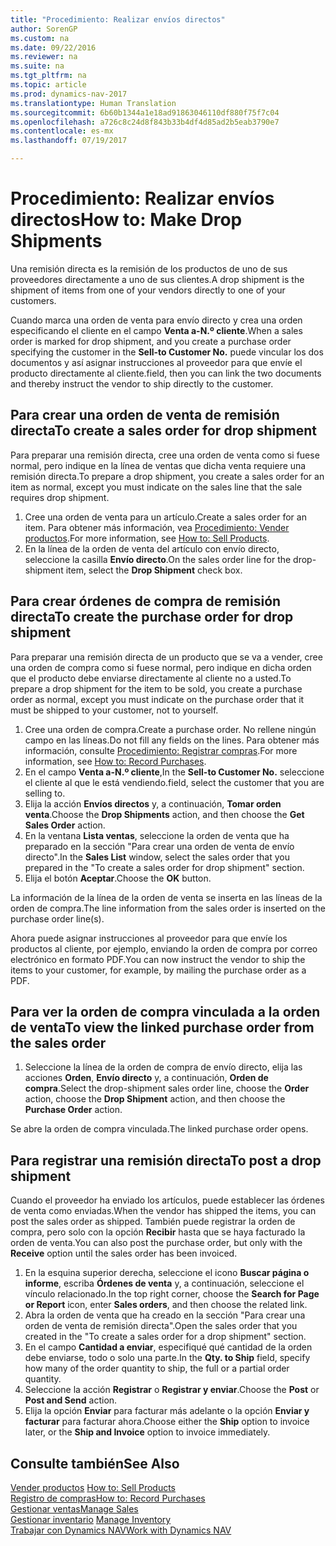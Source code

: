 ```yaml
---
title: "Procedimiento: Realizar envíos directos"
author: SorenGP
ms.custom: na
ms.date: 09/22/2016
ms.reviewer: na
ms.suite: na
ms.tgt_pltfrm: na
ms.topic: article
ms.prod: dynamics-nav-2017
ms.translationtype: Human Translation
ms.sourcegitcommit: 6b60b1344a1e18ad91863046110df880f75f7c04
ms.openlocfilehash: a726c8c24d8f843b33b4df4d85ad2b5eab3790e7
ms.contentlocale: es-mx
ms.lasthandoff: 07/19/2017

---
```


# <a name="how-to-make-drop-shipments"></a><span data-ttu-id="46d57-102">Procedimiento: Realizar envíos directos</span><span class="sxs-lookup"><span data-stu-id="46d57-102">How to: Make Drop Shipments</span></span>
<span data-ttu-id="46d57-103">Una remisión directa es la remisión de los productos de uno de sus proveedores directamente a uno de sus clientes.</span><span class="sxs-lookup"><span data-stu-id="46d57-103">A drop shipment is the shipment of items from one of your vendors directly to one of your customers.</span></span>

<span data-ttu-id="46d57-104">Cuando marca una orden de venta para envío directo y crea una orden especificando el cliente en el campo **Venta a-N.º cliente**.</span><span class="sxs-lookup"><span data-stu-id="46d57-104">When a sales order is marked for drop shipment, and you create a purchase order specifying the customer in the **Sell-to Customer No.**</span></span> <span data-ttu-id="46d57-105">puede vincular los dos documentos y así asignar instrucciones al proveedor para que envíe el producto directamente al cliente.</span><span class="sxs-lookup"><span data-stu-id="46d57-105">field, then you can link the two documents and thereby instruct the vendor to ship directly to the customer.</span></span>

## <a name="to-create-a-sales-order-for-drop-shipment"></a><span data-ttu-id="46d57-106">Para crear una orden de venta de remisión directa</span><span class="sxs-lookup"><span data-stu-id="46d57-106">To create a sales order for drop shipment</span></span>
<span data-ttu-id="46d57-107">Para preparar una remisión directa, cree una orden de venta como si fuese normal, pero indique en la línea de ventas que dicha venta requiere una remisión directa.</span><span class="sxs-lookup"><span data-stu-id="46d57-107">To prepare a drop shipment, you create a sales order for an item as normal, except you must indicate on the sales line that the sale requires drop shipment.</span></span>

1. <span data-ttu-id="46d57-108">Cree una orden de venta para un artículo.</span><span class="sxs-lookup"><span data-stu-id="46d57-108">Create a sales order for an item.</span></span> <span data-ttu-id="46d57-109">Para obtener más información, vea [Procedimiento: Vender productos](sales-how-sell-products.md).</span><span class="sxs-lookup"><span data-stu-id="46d57-109">For more information, see [How to: Sell Products](sales-how-sell-products.md).</span></span>
2. <span data-ttu-id="46d57-110">En la línea de la orden de venta del artículo con envío directo, seleccione la casilla **Envío directo**.</span><span class="sxs-lookup"><span data-stu-id="46d57-110">On the sales order line for the drop-shipment item, select the **Drop Shipment** check box.</span></span>

## <a name="to-create-the-purchase-order-for-drop-shipment"></a><span data-ttu-id="46d57-111">Para crear órdenes de compra de remisión directa</span><span class="sxs-lookup"><span data-stu-id="46d57-111">To create the purchase order for drop shipment</span></span>
<span data-ttu-id="46d57-112">Para preparar una remisión directa de un producto que se va a vender, cree una orden de compra como si fuese normal, pero indique en dicha orden que el producto debe enviarse directamente al cliente no a usted.</span><span class="sxs-lookup"><span data-stu-id="46d57-112">To prepare a drop shipment for the item to be sold, you create a purchase order as normal, except you must indicate on the purchase order that it must be shipped to your customer, not to yourself.</span></span>

1. <span data-ttu-id="46d57-113">Cree una orden de compra.</span><span class="sxs-lookup"><span data-stu-id="46d57-113">Create a purchase order.</span></span> <span data-ttu-id="46d57-114">No rellene ningún campo en las líneas.</span><span class="sxs-lookup"><span data-stu-id="46d57-114">Do not fill any fields on the lines.</span></span> <span data-ttu-id="46d57-115">Para obtener más información, consulte [Procedimiento: Registrar compras](purchasing-how-record-purchases.md).</span><span class="sxs-lookup"><span data-stu-id="46d57-115">For more information, see [How to: Record Purchases](purchasing-how-record-purchases.md).</span></span>
2. <span data-ttu-id="46d57-116">En el campo **Venta a-N.º cliente**,</span><span class="sxs-lookup"><span data-stu-id="46d57-116">In the **Sell-to Customer No.**</span></span> <span data-ttu-id="46d57-117">seleccione el cliente al que le está vendiendo.</span><span class="sxs-lookup"><span data-stu-id="46d57-117">field, select the customer that you are selling to.</span></span>
3. <span data-ttu-id="46d57-118">Elija la acción **Envíos directos** y, a continuación, **Tomar orden venta**.</span><span class="sxs-lookup"><span data-stu-id="46d57-118">Choose the **Drop Shipments** action, and then choose the **Get Sales Order** action.</span></span>
4. <span data-ttu-id="46d57-119">En la ventana **Lista ventas**, seleccione la orden de venta que ha preparado en la sección "Para crear una orden de venta de envío directo".</span><span class="sxs-lookup"><span data-stu-id="46d57-119">In the **Sales List** window, select the sales order that you prepared in the "To create a sales order for drop shipment" section.</span></span>
5. <span data-ttu-id="46d57-120">Elija el botón **Aceptar**.</span><span class="sxs-lookup"><span data-stu-id="46d57-120">Choose the **OK** button.</span></span>

<span data-ttu-id="46d57-121">La información de la línea de la orden de venta se inserta en las líneas de la orden de compra.</span><span class="sxs-lookup"><span data-stu-id="46d57-121">The line information from the sales order is inserted on the purchase order line(s).</span></span>

<span data-ttu-id="46d57-122">Ahora puede asignar instrucciones al proveedor para que envíe los productos al cliente, por ejemplo, enviando la orden de compra por correo electrónico en formato PDF.</span><span class="sxs-lookup"><span data-stu-id="46d57-122">You can now instruct the vendor to ship the items to your customer, for example, by mailing the purchase order as a PDF.</span></span>     

## <a name="to-view-the-linked-purchase-order-from-the-sales-order"></a><span data-ttu-id="46d57-123">Para ver la orden de compra vinculada a la orden de venta</span><span class="sxs-lookup"><span data-stu-id="46d57-123">To view the linked purchase order from the sales order</span></span>
1. <span data-ttu-id="46d57-124">Seleccione la línea de la orden de compra de envío directo, elija las acciones **Orden**, **Envío directo** y, a continuación, **Orden de compra**.</span><span class="sxs-lookup"><span data-stu-id="46d57-124">Select the drop-shipment sales order line, choose the **Order** action, choose the **Drop Shipment** action, and then choose the **Purchase Order** action.</span></span>

<span data-ttu-id="46d57-125">Se abre la orden de compra vinculada.</span><span class="sxs-lookup"><span data-stu-id="46d57-125">The linked purchase order opens.</span></span>

## <a name="to-post-a-drop-shipment"></a><span data-ttu-id="46d57-126">Para registrar una remisión directa</span><span class="sxs-lookup"><span data-stu-id="46d57-126">To post a drop shipment</span></span>
<span data-ttu-id="46d57-127">Cuando el proveedor ha enviado los artículos, puede establecer las órdenes de venta como enviadas.</span><span class="sxs-lookup"><span data-stu-id="46d57-127">When the vendor has shipped the items, you can post the sales order as shipped.</span></span> <span data-ttu-id="46d57-128">También puede registrar la orden de compra, pero solo con la opción **Recibir** hasta que se haya facturado la orden de venta.</span><span class="sxs-lookup"><span data-stu-id="46d57-128">You can also post the purchase order, but only with the **Receive** option until the sales order has been invoiced.</span></span>
1. <span data-ttu-id="46d57-129">En la esquina superior derecha, seleccione el icono **Buscar página o informe**, escriba **Órdenes de venta** y, a continuación, seleccione el vínculo relacionado.</span><span class="sxs-lookup"><span data-stu-id="46d57-129">In the top right corner, choose the **Search for Page or Report** icon, enter **Sales orders**, and then choose the related link.</span></span>
2. <span data-ttu-id="46d57-130">Abra la orden de venta que ha creado en la sección "Para crear una orden de venta de remisión directa".</span><span class="sxs-lookup"><span data-stu-id="46d57-130">Open the sales order that you created in the "To create a sales order for a drop shipment" section.</span></span>
3. <span data-ttu-id="46d57-131">En el campo **Cantidad a enviar**, especifiqué qué cantidad de la orden debe enviarse, todo o solo una parte.</span><span class="sxs-lookup"><span data-stu-id="46d57-131">In the **Qty. to Ship** field, specify how many of the order quantity to ship, the full or a partial order quantity.</span></span>
3. <span data-ttu-id="46d57-132">Seleccione la acción **Registrar** o **Registrar y enviar**.</span><span class="sxs-lookup"><span data-stu-id="46d57-132">Choose the **Post** or **Post and Send** action.</span></span>
4. <span data-ttu-id="46d57-133">Elija la opción **Enviar** para facturar más adelante o la opción **Enviar y facturar** para facturar ahora.</span><span class="sxs-lookup"><span data-stu-id="46d57-133">Choose either the **Ship** option to invoice later, or the **Ship and Invoice** option to invoice immediately.</span></span>

## <a name="see-also"></a><span data-ttu-id="46d57-134">Consulte también</span><span class="sxs-lookup"><span data-stu-id="46d57-134">See Also</span></span>
<span data-ttu-id="46d57-135">[Vender productos](sales-how-sell-products.md)  </span><span class="sxs-lookup"><span data-stu-id="46d57-135">[How to: Sell Products](sales-how-sell-products.md)  </span></span>  
[<span data-ttu-id="46d57-136">Registro de compras</span><span class="sxs-lookup"><span data-stu-id="46d57-136">How to: Record Purchases</span></span>](purchasing-how-record-purchases.md)  
[<span data-ttu-id="46d57-137">Gestionar ventas</span><span class="sxs-lookup"><span data-stu-id="46d57-137">Manage Sales</span></span>](sales-manage-sales.md)  
<span data-ttu-id="46d57-138">[Gestionar inventario](inventory-manage-inventory.md)    </span><span class="sxs-lookup"><span data-stu-id="46d57-138">[Manage Inventory](inventory-manage-inventory.md)    </span></span>  
[<span data-ttu-id="46d57-139">Trabajar con Dynamics NAV</span><span class="sxs-lookup"><span data-stu-id="46d57-139">Work with Dynamics NAV</span></span>](ui-work-product.md)

